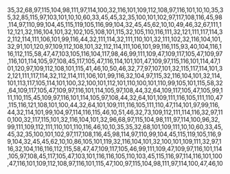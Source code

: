 35,32,68,97,115,104,98,111,97,114,100,32,116,101,109,112,108,97,116,101,10,10,35,35,32,85,115,97,103,101,10,10,60,33,45,45,32,35,100,101,102,97,117,108,116,45,98,114,97,110,99,104,45,115,119,105,116,99,104,32,45,45,62,10,10,49,46,32,67,111,112,121,32,116,104,101,32,102,105,108,101,115,32,105,110,116,111,32,121,111,117,114,32,112,114,111,106,101,99,116,44,32,111,114,32,111,110,101,32,111,102,32,116,104,101,32,91,101,120,97,109,112,108,101,32,112,114,111,106,101,99,116,115,93,40,104,116,116,112,115,58,47,47,103,105,116,104,117,98,46,99,111,109,47,109,117,105,47,109,97,116,101,114,105,97,108,45,117,105,47,116,114,101,101,47,109,97,115,116,101,114,47,101,120,97,109,112,108,101,115,41,46,10,50,46,32,77,97,107,101,32,115,117,114,101,32,121,111,117,114,32,112,114,111,106,101,99,116,32,104,97,115,32,116,104,101,32,114,101,113,117,105,114,101,100,32,100,101,112,101,110,100,101,110,99,105,101,115,58,32,64,109,117,105,47,109,97,116,101,114,105,97,108,44,32,64,109,117,105,47,105,99,111,110,115,45,109,97,116,101,114,105,97,108,44,32,64,101,109,111,116,105,111,110,47,115,116,121,108,101,100,44,32,64,101,109,111,116,105,111,110,47,114,101,97,99,116,44,32,114,101,99,104,97,114,116,115,46,10,51,46,32,73,109,112,111,114,116,32,97,110,100,32,117,115,101,32,116,104,101,32,96,68,97,115,104,98,111,97,114,100,96,32,99,111,109,112,111,110,101,110,116,46,10,10,35,35,32,68,101,109,111,10,10,60,33,45,45,32,35,100,101,102,97,117,108,116,45,98,114,97,110,99,104,45,115,119,105,116,99,104,32,45,45,62,10,10,86,105,101,119,32,116,104,101,32,100,101,109,111,32,97,116,32,104,116,116,112,115,58,47,47,109,117,105,46,99,111,109,47,109,97,116,101,114,105,97,108,45,117,105,47,103,101,116,116,105,110,103,45,115,116,97,114,116,101,100,47,116,101,109,112,108,97,116,101,115,47,100,97,115,104,98,111,97,114,100,47,46,10